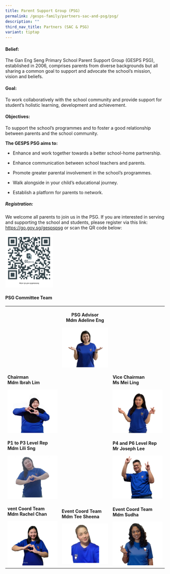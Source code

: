 ```yaml
---
title: Parent Support Group (PSG)
permalink: /gesps-family/partners-sac-and-psg/psg/
description: ""
third_nav_title: Partners (SAC & PSG)
variant: tiptap
---
```

<h4>Belief:</h4><p>The Gan Eng Seng Primary School Parent Support Group (GESPS PSG), established in 2006, comprises parents from diverse backgrounds but all sharing a common goal to support and advocate the school’s mission, vision and beliefs.</p><h4>Goal:</h4><p>To work collaboratively with the school community and provide support for student’s holistic learning, development and achievement.</p><h4>Objectives:</h4><p>To support the school’s programmes and to foster a good relationship between parents and the school community.</p><p><strong>The GESPS PSG aims to:</strong></p><ul><li><p>Enhance and work together towards a better school-home partnership.</p></li><li><p>Enhance communication between school teachers and parents.</p></li><li><p>Promote greater parental involvement in the school’s programmes.</p></li><li><p>Walk alongside in your child’s educational journey.</p></li><li><p>Establish a platform for parents to network.</p></li></ul><h5>Registration:</h5><p>We welcome all parents to join us in the PSG. If you are interested in serving and supporting the school and students, please register via this link: <a href="https://go.gov.sg/gespspsg" rel="noopener noreferrer nofollow" target="_blank">https://go.gov.sg/gespspsg</a>&nbsp;or scan the QR code below:</p><div class="isomer-image-wrapper"><img style="width:30%" height="auto" width="100%" src="/images/Screenshot 2020-11-23.png"></div><h4>PSG Committee Team</h4><p></p><table><tbody><tr><th rowspan="1" colspan="1"><p></p><p><br></p></th><th rowspan="1" colspan="1"><p><strong>PSG Advisor<br>Mdm Adeline Eng</strong></p><div class="isomer-image-wrapper"><img style="width: 100%" height="auto" width="100%" alt="" src="/images/Advicer___Adeline_Eng___v1.jpg"></div></th><th rowspan="1" colspan="1"><p></p></th></tr><tr><td rowspan="1" colspan="1"><p><strong>Chairman</strong><br><strong> Mdm Ibrah Lim</strong></p><div class="isomer-image-wrapper"><img style="width: 100%" height="auto" width="100%" alt="" src="/images/Ibrah_Chair___v1.jpg"></div></td><td rowspan="1" colspan="1"><p></p></td><td rowspan="1" colspan="1"><p><strong>Vice Chairman </strong><br><strong>Ms Mei Ling</strong></p><div class="isomer-image-wrapper"><img style="width: 100%" height="auto" width="100%" alt="" src="/images/Mei_Ling_V_Chair_V1.jpg"></div></td></tr><tr><td rowspan="1" colspan="1"><p><strong>P1 to P3 Level Rep</strong><br><strong> Mdm Lili Sng</strong></p><div class="isomer-image-wrapper"><img style="width: 100%" height="auto" width="100%" alt="" src="/images/Lili_Sng_event_coordinator___v1.jpg"></div></td><td rowspan="1" colspan="1"><p></p><p></p><p></p></td><td rowspan="1" colspan="1"><p><strong>P4 and P6 Level Rep</strong><br><strong> Mr Joseph Lee</strong></p><div class="isomer-image-wrapper"><img style="width: 100%" height="auto" width="100%" alt="" src="/images/Joseph_Lee_P4_to_P6_Level_rep___v1.jpg"></div></td></tr><tr><td rowspan="1" colspan="1"><p><strong>vent Coord Team<br>Mdm Rachel Chan</strong></p><div class="isomer-image-wrapper"><img style="width: 100%" height="auto" width="100%" alt="" src="/images/Rachel_Event_Coord___v1.jpg"></div></td><td rowspan="1" colspan="1"><p><strong>Event Coord Team</strong><br><strong>Mdm Tee Sheena</strong></p><div class="isomer-image-wrapper"><img style="width: 100%" height="auto" width="100%" alt="" src="/images/Sheena_Event_Coord___v1.jpg"></div></td><td rowspan="1" colspan="1"><p><strong>Event Coord Team</strong><br><strong>Mdm Sudha</strong></p><div class="isomer-image-wrapper"><img style="width: 100%" height="auto" width="100%" alt="" src="/images/Sudha_Event_Coord_Team___v1.jpg"></div></td></tr></tbody></table><p></p><p></p>